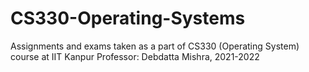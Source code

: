 # CS330-Operating-Systems
Assignments and exams taken as a part of CS330 (Operating System) course at IIT Kanpur
Professor: Debdatta Mishra, 2021-2022 
